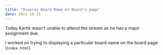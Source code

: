 ```yaml
---
title: "Display Board Name on Board's page"
date: 2021-10-15
---
```


Today Kartik wasn't unable to attend the stream as he has a major assignment due.

I worked on trying to displaying a particular board name on the board page (`index.html`)